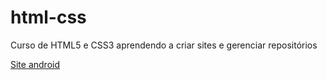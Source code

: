 # html-css
Curso de HTML5 e CSS3 
aprendendo a criar sites e gerenciar repositórios

<a href= "https://gustavo-galhardo.github.io/html-css/exercicios/des10b/" target="_blank">Site android</a>

